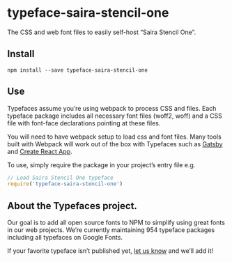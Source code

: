 
# typeface-saira-stencil-one

The CSS and web font files to easily self-host “Saira Stencil One”.

## Install

`npm install --save typeface-saira-stencil-one`

## Use

Typefaces assume you’re using webpack to process CSS and files. Each typeface
package includes all necessary font files (woff2, woff) and a CSS file with
font-face declarations pointing at these files.

You will need to have webpack setup to load css and font files. Many tools built
with Webpack will work out of the box with Typefaces such as [Gatsby](https://github.com/gatsbyjs/gatsby)
and [Create React App](https://github.com/facebookincubator/create-react-app).

To use, simply require the package in your project’s entry file e.g.

```javascript
// Load Saira Stencil One typeface
require('typeface-saira-stencil-one')
```

## About the Typefaces project.

Our goal is to add all open source fonts to NPM to simplify using great fonts in
our web projects. We’re currently maintaining 954 typeface packages
including all typefaces on Google Fonts.

If your favorite typeface isn’t published yet, [let us know](https://github.com/KyleAMathews/typefaces)
and we’ll add it!
